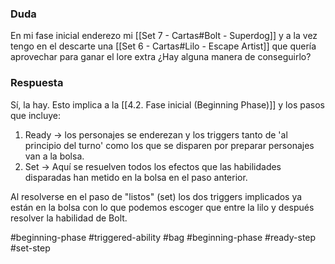 ### Duda
En mi fase inicial enderezo mi [[Set 7 - Cartas#Bolt - Superdog]] y a la vez tengo en el descarte  una [[Set 6 - Cartas#Lilo - Escape Artist]] que quería aprovechar para ganar el lore extra ¿Hay alguna manera de conseguirlo?

### Respuesta
Sí, la hay. Esto implica a la [[4.2. Fase inicial (Beginning Phase)]] y los pasos que incluye:
1. Ready -> los personajes se enderezan y los triggers tanto de 'al principio del turno' como los que se disparen por preparar personajes van a la bolsa.
2. Set -> Aquí se resuelven todos los efectos que las habilidades disparadas han metido en la bolsa en el paso anterior.

Al resolverse en el paso de "listos" (set) los dos triggers implicados ya están en la bolsa con lo que podemos escoger que entre la lilo y después resolver la habilidad de Bolt.

#beginning-phase #triggered-ability #bag #beginning-phase #ready-step #set-step